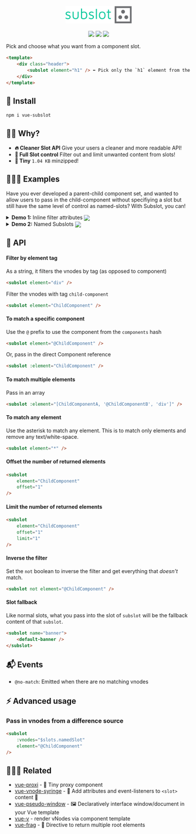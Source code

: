 <p align="center">
	<br>
	<img src="/.github/logo.png">
	<br><br>
	<a href="https://npm.im/vue-subslot"><img src="https://badgen.net/npm/v/vue-subslot"></a>
	<a href="https://npm.im/vue-subslot"><img src="https://badgen.net/npm/dm/vue-subslot"></a>
	<a href="https://bundlephobia.com/result?p=vue-subslot"><img src="https://badgen.net/bundlephobia/minzip/vue-subslot"></a>
	<br>
</p>

Pick and choose what you want from a component slot.

```html
<template>
	<div class="header">
		<subslot element="h1" /> ⬅ Pick only the `h1` element from the default slot
	</div>
</template>
```

## 🚀 Install
```sh
npm i vue-subslot
```

## 🙋‍♂️ Why?
- **🔥 Cleaner Slot API** Give your users a cleaner and more readable API!
- **🧠 Full Slot control** Filter out and limit unwanted content from slots!
- **🐥 Tiny** `1.04 KB` minzipped!

## 👨🏻‍🏫 Examples
Have you ever developed a parent-child component set, and wanted to allow users to pass in the child-component without specifiying a slot but still have the same level of control as named-slots? With Subslot, you can!


<details>
    <summary>
        <strong>Demo 1:</strong> Inline filter attributes
        <a href="https://jsfiddle.net/hirokiosame/6fzeuh97/"><img align="center" src="https://img.shields.io/badge/JSFiddle-Open%20Demo-blue/?logo=jsfiddle&logoColor=lightblue"></a>
    </summary>

<br>

Imagine being able to offer the following API with parent-child components _Card_ and _CardHeader_.

```html
<card>
	<!-- The Card Header will be positioned separetely from the content -->
	<card-header>
		My special card
	</card-header>

	My card content
</card>
```

Using Subslot, this is all the code you need to make this possible. This is what _Card.vue_ looks like.

```html
<template>
	<div class="card">
		<div class="card-header">
			<!-- Pick out the Card Header from the default slot -->
			<subslot element="@CardHeader" limit="1" />
		</div>

		<div class="card-content">
			<!-- Use the remainder -->
			<subslot not element="@CardHeader" />
		</div>
	</div>
</template>

<script>
import Subslot from 'vue-subslot';
import CardHeader './CardHeader.vue';

export default {
	name: 'Card',

	components: {
		Subslot,
		CardHeader,
	}
};
</script>
```

</details>


<details>
    <summary>
        <strong>Demo 2:</strong> Named Subslots
        <a href="https://jsfiddle.net/hirokiosame/tcvp0r98/"><img align="center" src="https://img.shields.io/badge/JSFiddle-Open%20Demo-blue/?logo=jsfiddle&logoColor=lightblue"></a>
    </summary>

<br>

Alternatively to using inline filter attributes, you can define subslots on the component. With this approach, you can access subslots like you would normal slots but via `$subslots`. This is what _Card.vue_ would look like.

```html
<template>
	<div class="card">
		<div
			v-if="$subslots.cardHeader"
			class="card-header"
		 >
			<subslot name="cardHeader" />
		</div>

		<div class="card-content">
			<!-- Use the remainder -->
			<subslot />
		</div>
	</div>
</template>

<script>
import Subslot from 'vue-subslot';
import CardHeader './CardHeader.vue';

export default {
	name: 'Card',

	components: {
		Subslot,
		CardHeader,
	},

	mixins: [
		Subslot.define({
			// Use a string filter
			cardHeader: '@CardHeader:1', // Limit 1
			cardHeader: '@CardHeader[3:2]', // Offset 3, Limit 2

			// Or an object filter
			cardHeader: {
				element: '@CardHeader',
				limit: 1,
			},
		}),
	],
};
</script>
```

</details>

## 📖 API

#### Filter by element tag
As a string, it filters the vnodes by tag (as opposed to component)
```html
<subslot element="div" />
```

Filter the vnodes with tag `child-component`
```html
<subslot element="ChildComponent" />
```

#### To match a specific component
Use the `@` prefix to use the component from the `components` hash
```html
<subslot element="@ChildComponent" />
```

Or, pass in the direct Component reference
```html
<subslot :element="ChildComponent" />
```

#### To match multiple elements
Pass in an array

```html
<subslot :element="[ChildComponentA, '@ChildComponentB', 'div']" />
```

#### To match any element
Use the asterisk to match any element. This is to match only elements and remove any text/white-space.

```html
<subslot element="*" />
```

#### Offset the number of returned elements
```html
<subslot
	element="ChildComponent"
	offset="1"
/>
```

#### Limit the number of returned elements
```html
<subslot
	element="ChildComponent"
	offset="1"
	limit="1"
/>
```

#### Inverse the filter
Set the `not` boolean to inverse the filter and get everything that _doesn't_ match.
```html
<subslot not element="@ChildComponent" />
```

#### Slot fallback
Like normal slots, what you pass into the slot of `subslot` will be the fallback content of that `subslot`.
```html
<subslot name="banner">
	<default-banner />
</subslot>
```

## 📬 Events
- `@no-match`: Emitted when there are no matching vnodes


## ⚡ Advanced usage

### Pass in vnodes from a difference source
```html
<subslot
	:vnodes="$slots.namedSlot"
	element="@ChildComponent"
/>
```

## 👨‍👩‍👧 Related
- [vue-proxi](https://github.com/privatenumber/vue-proxi) - 💠 Tiny proxy component
- [vue-vnode-syringe](https://github.com/privatenumber/vue-vnode-syringe) - 🧬 Add attributes and event-listeners to `<slot>` content 💉
- [vue-pseudo-window](https://github.com/privatenumber/vue-pseudo-window) - 🖼 Declaratively interface window/document in your Vue template
- [vue-v](https://github.com/privatenumber/vue-v) - render vNodes via component template
- [vue-frag](https://github.com/privatenumber/vue-frag) - 🤲 Directive to return multiple root elements
